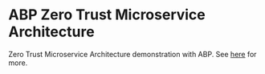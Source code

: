 # ABP Zero Trust Microservice Architecture
Zero Trust Microservice Architecture demonstration with ABP. See [here](https://github.com/Trojaner/AbpZeroTrustAuthorization/blob/main/BlogPost.md) for more.
